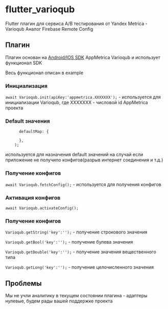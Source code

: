 # flutter_varioqub

Flutter плагин для сервиса A/B тестирования от Yandex Metrica - Varioqub
Аналог Firebase Remote Config

## Плагин

Плагин основан на [Android/IOS SDK](https://yandex.ru/support2/varioqub-app/ru/) AppMetrica Varioqub и использует функционал SDK

Весь функционал описан в example
### Инициализация
```await Varioqub.init(apiKey:'appmetrica.XXXXXXX');``` - используется для инициализации Varioqub, где XXXXXXX - числовой id AppMetrica проекта

### Default значения
```await Varioqub.setDefault(
      defaultMap: {

      },
    );
```
используется для назначения default значений на случай если приложение не получило конфигов(разрыв интернет соединения и т.д.)

### Получение конфигов
```await Varioqub.fetchConfig();``` - используется для получения конфигов

### Активация конфигов
```await Varioqub.activateConfig();```

### Получение конфигов
```Varioqub.getString('key':'');``` - получение строкового значения

```Varioqub.getBool('key':'');``` - получение булева значения

```Varioqub.getDouble('key':'');``` - получение значения вещественного типа

```Varioqub.getLong('key':'');``` - получение целочисленного значения

## Проблемы

Мы не учли аналитику в текущем состоянии плагина - адаптеры нулевые, будем рады вашей поддержке проекта
